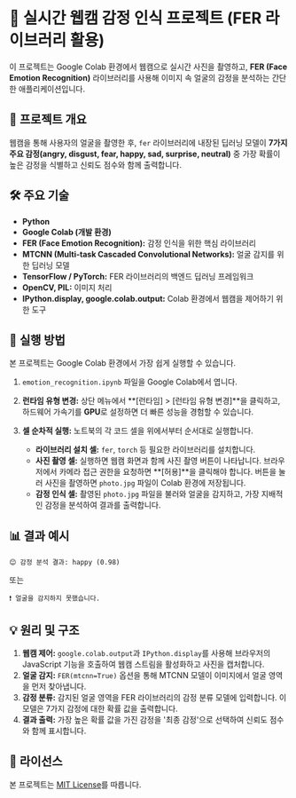 # 📸 실시간 웹캠 감정 인식 프로젝트 (FER 라이브러리 활용)

이 프로젝트는 Google Colab 환경에서 웹캠으로 실시간 사진을 촬영하고, **FER (Face Emotion Recognition)** 라이브러리를 사용해 이미지 속 얼굴의 감정을 분석하는 간단한 애플리케이션입니다.

## 🎯 프로젝트 개요

웹캠을 통해 사용자의 얼굴을 촬영한 후, `fer` 라이브러리에 내장된 딥러닝 모델이 **7가지 주요 감정(angry, disgust, fear, happy, sad, surprise, neutral)** 중 가장 확률이 높은 감정을 식별하고 신뢰도 점수와 함께 출력합니다.

## 🛠️ 주요 기술

* **Python**
* **Google Colab (개발 환경)**
* **FER (Face Emotion Recognition):** 감정 인식을 위한 핵심 라이브러리
* **MTCNN (Multi-task Cascaded Convolutional Networks):** 얼굴 감지를 위한 딥러닝 모델
* **TensorFlow / PyTorch:** FER 라이브러리의 백엔드 딥러닝 프레임워크
* **OpenCV, PIL:** 이미지 처리
* **IPython.display, google.colab.output:** Colab 환경에서 웹캠을 제어하기 위한 도구

## 🚀 실행 방법

본 프로젝트는 Google Colab 환경에서 가장 쉽게 실행할 수 있습니다.

1.  `emotion_recognition.ipynb` 파일을 Google Colab에서 엽니다.

2.  **런타임 유형 변경:**
    상단 메뉴에서 **[런타임] > [런타임 유형 변경]**을 클릭하고, 하드웨어 가속기를 **GPU**로 설정하면 더 빠른 성능을 경험할 수 있습니다.

3.  **셀 순차적 실행:**
    노트북의 각 코드 셀을 위에서부터 순서대로 실행합니다.
    * **라이브러리 설치 셀:** `fer`, `torch` 등 필요한 라이브러리를 설치합니다.
    * **사진 촬영 셀:** 실행하면 웹캠 화면과 함께 사진 촬영 버튼이 나타납니다. 브라우저에서 카메라 접근 권한을 요청하면 **[허용]**을 클릭해야 합니다. 버튼을 눌러 사진을 촬영하면 `photo.jpg` 파일이 Colab 환경에 저장됩니다.
    * **감정 인식 셀:** 촬영된 `photo.jpg` 파일을 불러와 얼굴을 감지하고, 가장 지배적인 감정을 분석하여 결과를 출력합니다.

## 📊 결과 예시

```
😊 감정 분석 결과: happy (0.98)
```
또는
```
❗ 얼굴을 감지하지 못했습니다.
```

## 💡 원리 및 구조

1.  **웹캠 제어:** `google.colab.output`과 `IPython.display`를 사용해 브라우저의 JavaScript 기능을 호출하여 웹캠 스트림을 활성화하고 사진을 캡처합니다.
2.  **얼굴 감지:** `FER(mtcnn=True)` 옵션을 통해 MTCNN 모델이 이미지에서 얼굴 영역을 먼저 찾아냅니다.
3.  **감정 분류:** 감지된 얼굴 영역을 FER 라이브러리의 감정 분류 모델에 입력합니다. 이 모델은 7가지 감정에 대한 확률 값을 출력합니다.
4.  **결과 출력:** 가장 높은 확률 값을 가진 감정을 '최종 감정'으로 선택하여 신뢰도 점수와 함께 표시합니다.

## 📜 라이선스

본 프로젝트는 [MIT License](LICENSE)를 따릅니다.
